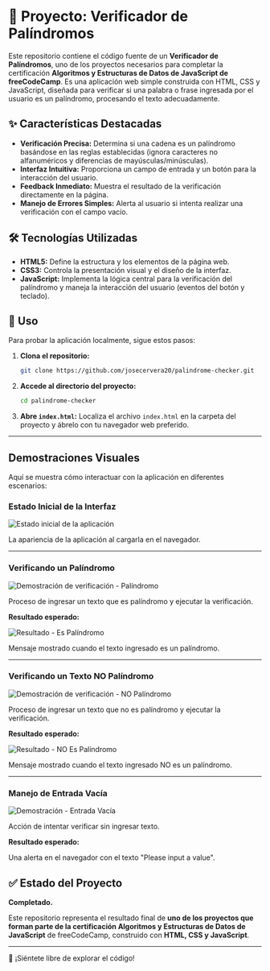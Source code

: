 # 🔎 Proyecto: Verificador de Palíndromos

Este repositorio contiene el código fuente de un **Verificador de Palíndromos**, uno de los proyectos necesarios para completar la certificación **Algoritmos y Estructuras de Datos de JavaScript de freeCodeCamp**. Es una aplicación web simple construida con HTML, CSS y JavaScript, diseñada para verificar si una palabra o frase ingresada por el usuario es un palíndromo, procesando el texto adecuadamente.

## ✨ Características Destacadas

- **Verificación Precisa:** Determina si una cadena es un palíndromo basándose en las reglas establecidas (ignora caracteres no alfanuméricos y diferencias de mayúsculas/minúsculas).
- **Interfaz Intuitiva:** Proporciona un campo de entrada y un botón para la interacción del usuario.
- **Feedback Inmediato:** Muestra el resultado de la verificación directamente en la página.
- **Manejo de Errores Simples:** Alerta al usuario si intenta realizar una verificación con el campo vacío.

## 🛠️ Tecnologías Utilizadas

- **HTML5:** Define la estructura y los elementos de la página web.
- **CSS3:** Controla la presentación visual y el diseño de la interfaz.
- **JavaScript:** Implementa la lógica central para la verificación del palíndromo y maneja la interacción del usuario (eventos del botón y teclado).

## 🚀 Uso

Para probar la aplicación localmente, sigue estos pasos:

1.  **Clona el repositorio:**
    ```bash
    git clone https://github.com/josecervera20/palindrome-checker.git
    ```
2.  **Accede al directorio del proyecto:**
    ```bash
    cd palindrome-checker
    ```
3.  **Abre `index.html`:**
    Localiza el archivo `index.html` en la carpeta del proyecto y ábrelo con tu navegador web preferido.

---

## Demostraciones Visuales

Aquí se muestra cómo interactuar con la aplicación en diferentes escenarios:

### Estado Inicial de la Interfaz

![Estado inicial de la aplicación](assets/initial-state.png)

La apariencia de la aplicación al cargarla en el navegador.

---

### Verificando un Palíndromo

![Demostración de verificación - Palíndromo](assets/checking-is-palindrome.png)

Proceso de ingresar un texto que es palíndromo y ejecutar la verificación.

**Resultado esperado:**

![Resultado - Es Palíndromo](assets/is-palindrome-result.png)

Mensaje mostrado cuando el texto ingresado es un palíndromo.

---

### Verificando un Texto NO Palíndromo

![Demostración de verificación - NO Palíndromo](assets/checking-not-palindrome.png)

Proceso de ingresar un texto que no es palíndromo y ejecutar la verificación.

**Resultado esperado:**

![Resultado - NO Es Palíndromo](assets/not-palindrome-result.png)

Mensaje mostrado cuando el texto ingresado NO es un palíndromo.

---

### Manejo de Entrada Vacía

![Demostración - Entrada Vacía](assets/empty-input-alert.png)

Acción de intentar verificar sin ingresar texto.

**Resultado esperado:**

Una alerta en el navegador con el texto "Please input a value".

## ✅ Estado del Proyecto

**Completado.**

Este repositorio representa el resultado final de **uno de los proyectos que forman parte de la certificación Algoritmos y Estructuras de Datos de JavaScript** de freeCodeCamp, construido con **HTML, CSS y JavaScript**.

---

👋 ¡Siéntete libre de explorar el código!
